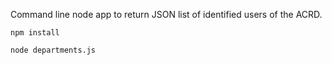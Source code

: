 Command line node app to return JSON list of identified users of the ACRD.

`npm install`

`node departments.js`